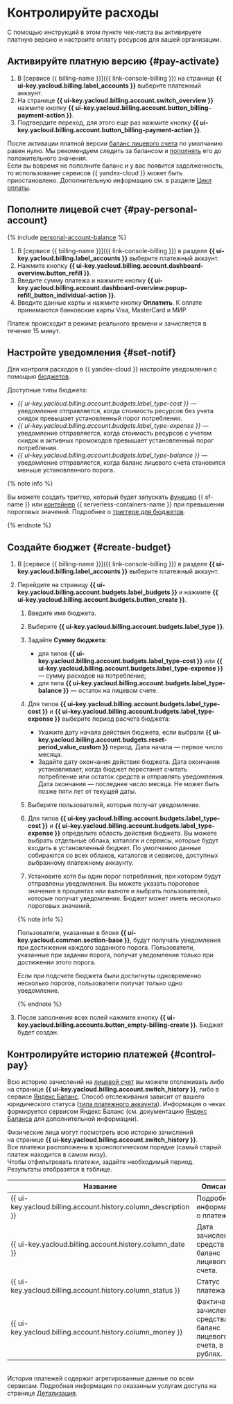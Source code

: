 # Контролируйте расходы

С помощью инструкций в этом пункте чек-листа вы активируете платную версию и настроите оплату ресурсов для вашей организации.

## Активируйте платную версию {#pay-activate}

1. В [сервисе {{ billing-name }}]({{ link-console-billing }}) на странице **{{ ui-key.yacloud.billing.label_accounts }}** выберите платежный аккаунт.
1. На странице **{{ ui-key.yacloud.billing.account.switch_overview }}** нажмите кнопку **{{ ui-key.yacloud.billing.account.button_billing-payment-action }}**.
1. Подтвердите переход, для этого еще раз нажмите кнопку **{{ ui-key.yacloud.billing.account.button_billing-payment-action }}**.

После активации платной версии [баланс лицевого счета](../../billing/concepts/personal-account.md#balance) по умолчанию равен нулю. Мы рекомендуем следить за балансом и [пополнять](../../billing/operations/pay-the-bill.md) его до положительного значения.
<br/>Если вы вовремя не пополните баланс и у вас появится задолженность, то использование сервисов {{ yandex-cloud }} может быть приостановлено. Дополнительную информацию см. в разделе [Цикл оплаты](../../billing/payment/billing-cycle-individual.md).

## Пополните лицевой счет {#pay-personal-account}

{% include [personal-account-balance](../../billing/_includes/personal-account-balance.md) %}

1. В [сервисе {{ billing-name }}]({{ link-console-billing }}) в разделе **{{ ui-key.yacloud.billing.label_accounts }}** выберите платежный аккаунт.
1. Нажмите кнопку **{{ ui-key.yacloud.billing.account.dashboard-overview.button_refill }}**.
1. Введите сумму платежа и нажмите кнопку **{{ ui-key.yacloud.billing.account.dashboard-overview.popup-refill_button_individual-action }}**.
1. Введите данные карты и нажмите кнопку **Оплатить**. К оплате принимаются банковские карты Visa, MasterCard и МИР.

Платеж происходит в режиме реального времени и зачисляется в течение 15 минут.
 
## Настройте уведомления {#set-notif}

Для контроля расходов в {{ yandex-cloud }} настройте уведомления с помощью [бюджетов](../../billing/concepts/budget.md).  

Доступные типы бюджета:
* _{{ ui-key.yacloud.billing.account.budgets.label_type-cost }}_ — уведомление отправляется, когда стоимость ресурсов без учета скидок превышает установленный порог потребления.
* _{{ ui-key.yacloud.billing.account.budgets.label_type-expense }}_ — уведомление отправляется, когда стоимость ресурсов с учетом скидок и активных промокодов превышает установленный порог потребления.
* _{{ ui-key.yacloud.billing.account.budgets.label_type-balance }}_ — уведомление отправляется, когда баланс лицевого счета становится меньше установленного порога.

{% note info %}

Вы можете создать триггер, который будет запускать [функцию](../../functions/concepts/function.md) {{ sf-name }} или [контейнер](../../serverless-containers/concepts/container.md) {{ serverless-containers-name }} при превышении пороговых значений. Подробнее о [триггере для бюджетов](../../functions/operations/trigger/budget-trigger-create.md).

{% endnote %}

## Создайте бюджет {#create-budget}

1. В [сервисе {{ billing-name }}]({{ link-console-billing }}) в разделе **{{ ui-key.yacloud.billing.label_accounts }}** выберите платежный аккаунт.
1. Перейдите на страницу **{{ ui-key.yacloud.billing.account.budgets.label_budgets }}** и нажмите **{{ ui-key.yacloud.billing.account.budgets.button_create }}**.

   1. Введите имя бюджета.
   1. Выберите **{{ ui-key.yacloud.billing.account.budgets.label_type }}**.
   1. Задайте **Сумму бюджета**:

      * для типов **{{ ui-key.yacloud.billing.account.budgets.label_type-cost }}** или **{{ ui-key.yacloud.billing.account.budgets.label_type-expense }}** — сумму расходов на потребление;
      * для типа **{{ ui-key.yacloud.billing.account.budgets.label_type-balance }}** — остаток на лицевом счете.

   1. Для типов **{{ ui-key.yacloud.billing.account.budgets.label_type-cost }}** и **{{ ui-key.yacloud.billing.account.budgets.label_type-expense }}** выберите период расчета бюджета:
      * Укажите дату начала действия бюджета, если выбрали **{{ ui-key.yacloud.billing.account.budgets.reset-period_value_custom }}** период. Дата начала — первое число месяца.
      * Задайте дату окончания действия бюджета. Дата окончания устанавливает, когда бюджет перестанет считать потребление или остаток средств и отправлять уведомления. Дата окончания — последнее число месяца. Не может быть позже пяти лет от текущей даты.
   1. Выберите пользователей, которые получат уведомление.
   1. Для типов **{{ ui-key.yacloud.billing.account.budgets.label_type-cost }}** и **{{ ui-key.yacloud.billing.account.budgets.label_type-expense }}** определите область действия бюджета. Вы можете выбрать отдельные облака, каталоги и сервисы, которые будут входить в установленный бюджет. По умолчанию данные собираются со всех облаков, каталогов и сервисов, доступных выбранному платежному аккаунту. 
   1. Установите хотя бы один порог потребления, при котором будут отправлены уведомления. Вы можете указать пороговое значение в процентах или валюте и выбрать пользователей, которые получат уведомления. Бюджет может иметь несколько пороговых значений.
   
   {% note info %}
   
   Пользователи, указанные в блоке **{{ ui-key.yacloud.common.section-base }}**, будут получать уведомления при достижении каждого заданного порога. Пользователи, указанные при задании порога, получат уведомление только при достижении этого порога.
   
   Если при подсчете бюджета были достигнуты одновременно несколько порогов, пользователи получат только одно уведомление.
   
   {% endnote %}

1. После заполнения всех полей нажмите кнопку **{{ ui-key.yacloud.billing.accounts.button_empty-billing-create }}**. Бюджет будет создан.

## Контролируйте историю платежей {#control-pay}

Всю историю зачислений на [лицевой счет](../../billing/concepts/personal-account.md#balance) вы можете отслеживать либо на странице **{{ ui-key.yacloud.billing.account.switch_history }}**, либо в сервисе [Яндекс Баланс](https://yandex.ru/support/balance/operations/find-bill.html). Способ отслеживания зависит от вашего юридического статуса ([типа платежного аккаунта](../../billing/concepts/billing-account.md#ba-types)).
Информация о чеках формируется сервисом Яндекс Баланс (см. документацию [Яндекс Баланса](https://yandex.ru/support/balance/concepts/receipts.html) для дополнительной информации).
  
Физические лица могут посмотреть всю историю зачислений на странице **{{ ui-key.yacloud.billing.account.switch_history }}**.
<br/>Все платежи расположены в хронологическом порядке (самый старый платеж находится в самом низу).
<br/>Чтобы отфильтровать платежи, задайте необходимый период. Результаты отобразятся в таблице.
  
  Название  | Описание
  ----- | -----
  {{ ui-key.yacloud.billing.account.history.column_description }} | Подробная информация о платеже.
  {{ ui-key.yacloud.billing.account.history.column_date }} | Дата зачисления средств на баланс лицевого счета.
  {{ ui-key.yacloud.billing.account.history.column_status }} | Статус платежа.
  {{ ui-key.yacloud.billing.account.history.column_money }} | Фактически зачисленные средства на баланс лицевого счета, в рублях.
  
<br/>История платежей содержит агрегированные данные по всем сервисам. Подробная информация по оказанным услугам доступа на странице [Детализация](../../billing/operations/check-charges.md).